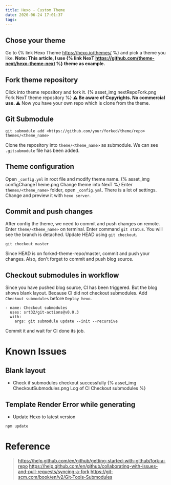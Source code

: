 ```yaml
---
title: Hexo - Custom Theme
date: 2020-06-24 17:01:37
tags:
---
```



## Chose your theme
Go to {% link Hexo Theme https://hexo.io/themes/ %} and pick a theme you like.
**Note: This article, I use {% link NexT https://github.com/theme-next/hexo-theme-next %} theme as example.**

## Fork theme repository
Click into theme repository and fork it. 
{% asset_img nextRepoFork.png Fork NexT theme repository %}
**⚠ Be aware of Copyrights. No commercial use. ⚠**
Now you have your own repo which is clone from the theme.
<!-- more -->

## Git Submodule
```
git submodule add <https://github.com/your/forked/theme/repo> themes/<theme_name>
```
Clone the repository into `theme/<theme_name>` as submodule.
We can see `.gitsubmodule` file has been added.

## Theme configuration
Open `_config.yml` in root file and modify theme name.
{% asset_img configChangeTheme.png Change theme into NexT %}
Enter `themes/<theme_name>` folder, open `_config.yml`.
There is a lot of settings. Change and preview it with `hexo server`.

## Commit and push changes
After config the theme, we need to commit and push changes on remote.
Enter `theme/<theme_name>` on terminal. Enter command `git status`.
You will see the branch is detached.
Update HEAD using `git checkout`.
```
git checkout master
```
Since HEAD is on forked-theme-repo/master, commit and push your changes.
Also, don't forget to commit and push blog source.

## Checkout submodules in workflow
Since you have pushed blog source, CI has been triggered.
But the blog shows blank layout.
Because CI did not checkout submodules.
Add `Checkout submodules` before `Deploy hexo`.
```
- name: Checkout submodules
  uses: srt32/git-actions@v0.0.3
  with:
    args: git submodule update --init --recursive
```
Commit it and wait for CI done its job.

# Known Issues

## Blank layout
* Check if submodules checkout successfully
{% asset_img CheckoutSubmodules.png Log of CI Checkout submodules %}

## Template Render Error while generating
* Update Hexo to latest version
```
npm update
```

# Reference

> https://help.github.com/en/github/getting-started-with-github/fork-a-repo
> https://help.github.com/en/github/collaborating-with-issues-and-pull-requests/syncing-a-fork
> https://git-scm.com/book/en/v2/Git-Tools-Submodules
